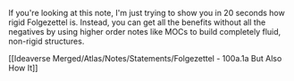 If you're looking at this note, I'm just trying to show you in 20 seconds how rigid Folgezettel is. Instead, you can get all the benefits without all the negatives by using higher order notes like MOCs to build completely fluid, non-rigid structures. 

[[Ideaverse Merged/Atlas/Notes/Statements/Folgezettel - 100a.1a But Also How It]]